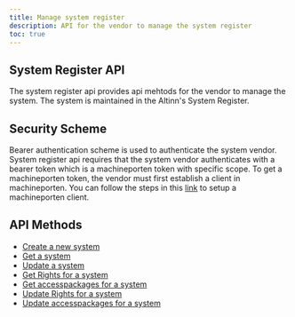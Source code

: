 ```yaml
---
title: Manage system register
description: API for the vendor to manage the system register
toc: true
---
```


## System Register API
The system register api provides api mehtods for the vendor to manage the system. The system is maintained in the Altinn's System Register.

## Security Scheme
Bearer authentication scheme is used to authenticate the system vendor.
System register api requires that the system vendor authenticates with a bearer token which is a machineporten token with specific scope.
To get a machineporten token, the vendor must first establish a client in machineporten. You can follow the steps in this [link](https://docs.altinn.studio/authentication/getting-started/maskinportenclient/) to setup a machineporten client.

## API Methods

- [Create a new system](create/_index.en.md)
- [Get a system]()
- [Update a system]()
- [Get Rights for a system]()
- [Get accesspackages for a system]()
- [Update Rights for a system]()
- [Update accesspackages for a system]()


